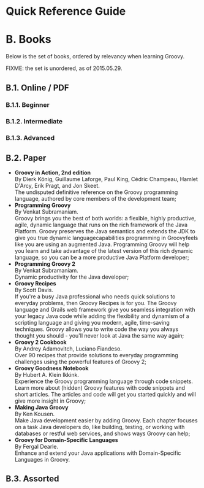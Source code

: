 Quick Reference Guide
=====================

# B. Books

Below is the set of books, ordered by relevancy when learning Groovy.

FIXME: the set is unordered, as of 2015.05.29.

## B.1. Online / PDF

### B.1.1. Beginner

### B.1.2. Intermediate

### B.1.3. Advanced

## B.2. Paper

- **Groovy in Action, 2nd edition**<br />By Dierk König, Guillaume Laforge, Paul King, Cédric Champeau, Hamlet D'Arcy, Erik Pragt, and Jon Skeet.<br />The undisputed definitive reference on the Groovy programming language, authored by core members of the development team;
- **Programming Groovy**<br />By Venkat Subramaniam.<br />Groovy brings you the best of both worlds: a flexible, highly productive, agile, dynamic language that runs on the rich framework of the Java Platform. Groovy preserves the Java semantics and extends the JDK to give you true dynamic languagecapabilities programming in Groovyfeels like you are using an augmented Java. Programming Groovy will help you learn and take advantage of the latest version of this rich dynamic language, so you can be a more productive Java Platform developer;
- **Programming Groovy 2**<br />By Venkat Subramaniam.<br />Dynamic productivity for the Java developer;
- **Groovy Recipes**<br />By Scott Davis.<br />If you're a busy Java professional who needs quick solutions to everyday problems, then Groovy Recipes is for you. The Groovy language and Grails web framework give you seamless integration with your legacy Java code while adding the flexibility and dynamism of a scripting language and giving you modern, agile, time-saving techniques. Groovy allows you to write code the way you always thought you should - you'll never look at Java the same way again;
- **Groovy 2 Cookbook**<br />By Andrey Adamovitch, Luciano Fiandeso.<br />Over 90 recipes that provide solutions to everyday programming challenges using the powerful features of Groovy 2;
- **Groovy Goodness Notebook**<br />By Hubert A. Klein Ikkink.<br />Experience the Groovy programming language through code snippets. Learn more about (hidden) Groovy features with code snippets and short articles. The articles and code will get you started quickly and will give more insight in Groovy;
- **Making Java Groovy**<br />By Ken Kousen.<br />Make Java development easier by adding Groovy. Each chapter focuses on a task Java developers do, like building, testing, or working with databases or restful web services, and shows ways Groovy can help;
- **Groovy for Domain-Specific Languages**<br />By Fergal Dearle.<br />Enhance and extend your Java applications with Domain-Specific Languages in Groovy.

## B.3. Assorted
